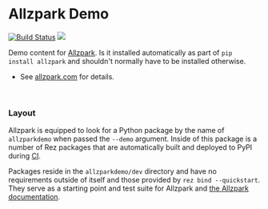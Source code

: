 # Allzpark Demo

[![Build Status](https://mottosso.visualstudio.com/allzparkdemo/_apis/build/status/mottosso.allzpark-demo?branchName=master)](https://mottosso.visualstudio.com/allzparkdemo/_build/latest?definitionId=3&branchName=master) [![](https://badge.fury.io/py/allzparkdemo.svg)](https://pypi.org/project/allzparkdemo/)

Demo content for [Allzpark](https://github.com/mottosso/allzpark). Is it installed automatically as part of `pip install allzpark` and shouldn't normally have to be installed otherwise.

- See [allzpark.com](https://allzpark.com/quickstart/) for details.

<br>

### Layout

Allzpark is equipped to look for a Python package by the name of `allzparkdemo` when passed the `--demo` argument. Inside of this package is a number of Rez packages that are automatically built and deployed to PyPI during [CI](https://github.com/mottosso/allzparkdemo/blob/master/azure-pipelines.yml).

Packages reside in the `allzparkdemo/dev` directory and have no requirements outside of itself and those provided by `rez bind --quickstart`. They serve as a starting point and test suite for Allzpark and [the Allzpark documentation](https://allzpark.com/).
